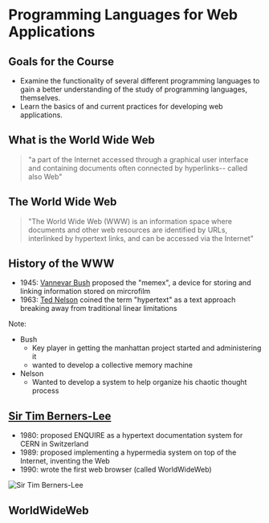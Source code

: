 # Programming Languages for Web Applications



## Goals for the Course

* Examine the functionality of several <span class="fragment highlight-green">different programming languages</span> to gain a better understanding of the study of programming languages, themselves.
* Learn the basics of and current practices for developing <span class="fragment highlight-green">web applications</span>.



## What is the World Wide Web

> "a part of the Internet accessed through a graphical user interface and containing documents often connected by hyperlinks-- called also Web" <!-- .element: class="fragment highlight-red grow" -->



## The World Wide Web

> "The World Wide Web (WWW) is an information space where documents and other web resources are identified by URLs, interlinked by hypertext links, and can be accessed via the Internet"



## History of the WWW

* 1945: [Vannevar Bush](https://en.wikipedia.org/wiki/Vannevar_Bush) proposed the "memex", a device for storing and linking information stored on mircrofilm
* 1963: [Ted Nelson](https://en.wikipedia.org/wiki/Ted_Nelson) coined the term "hypertext" as a text approach breaking away from traditional linear limitations

Note:

* Bush
    * Key player in getting the manhattan project started and administering it
    * wanted to develop a collective memory machine
* Nelson
    * Wanted to develop a system to help organize his chaotic thought process



## [Sir Tim Berners-Lee](https://www.w3.org/People/Berners-Lee/)

* 1980: proposed ENQUIRE as a hypertext documentation system for CERN in Switzerland
* 1989: proposed implementing a hypermedia system on top of the Internet, inventing the Web
* 1990: wrote the first web browser (called WorldWideWeb)

<!-- .element: class="column-left" style="font-size:0.8em;"-->

![Sir Tim Berners-Lee](images/overview/Sir_Tim_Berners-Lee.jpg)
<!-- .element: class="column-right" -->



## WorldWideWeb

<!-- .slide: class="element-bkg" -->
<!-- .slide: data-background-image="images/overview/worldwideweb-app.jpeg" -->
